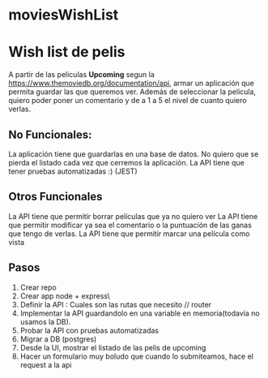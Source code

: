 # moviesWishList

# Wish list de pelis

A partir de las peliculas **Upcoming** segun la https://www.themoviedb.org/documentation/api,
armar un aplicación que permita guardar las que queremos ver. Además de seleccionar la película, quiero poder poner un comentario y de a 1 a 5 el nivel de cuanto quiero verlas.

## No Funcionales:
La aplicación tiene que guardarlas en una base de datos. No quiero que se pierda el listado cada vez que cerremos la aplicación.
La API tiene que tener pruebas automatizadas :) (JEST)

## Otros Funcionales
La API tiene que permitir borrar películas que ya no quiero ver
La API tiene que permitir modificar ya sea el comentario o la puntuación de las ganas que tengo de verlas.
La API tiene que permitir marcar una película como vista

## Pasos
1. Crear repo
2. Crear app  node + express\
3. Definir la API : Cuales son las rutas que necesito // router
4. Implementar la API guardandolo en una variable en memoria(todavía no usamos la DB).
5. Probar la API con pruebas automatizadas
6. Migrar a DB (postgres)
7. Desde la UI, mostrar el listado de las pelis de upcoming
8. Hacer un formulario muy boludo que cuando lo submiteamos, hace el request a la api 
